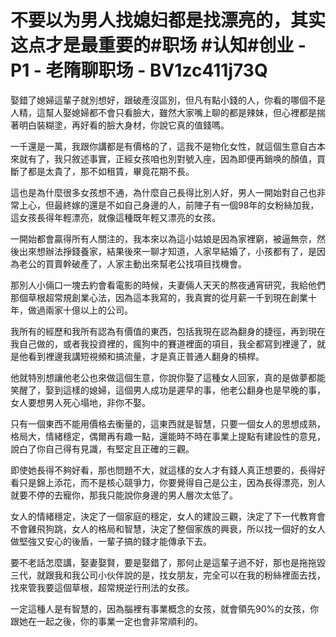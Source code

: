 # 不要以为男人找媳妇都是找漂亮的，其实这点才是最重要的#职场 #认知#创业 - P1 - 老隋聊职场 - BV1zc411j73Q

娶錯了媳婦這輩子就別想好，跟破產沒區別，但凡有點小錢的人，你看的哪個不是人精，這幫人娶媳婦都不會只看臉大，雖然大家嘴上聊的都是辣妹，但心裡都是揣著明白裝糊塗，再好看的臉大身材，你說它真的值錢嗎。

一千還是一萬，我跟你講都是有價格的了，這我不是物化女性，就這個生意自古本來就有了，我只敘述事實，正經女孩咱也別對號入座，因為即便再銷唤的顏值，買斷了都是太貴了，那不如租賃，畢竟花期不長。

這也是為什麼很多女孩想不通，為什麼自己長得比別人好，男人一開始對自己也非常上心，但最終嫁的還是不如自己身邊的人，前陣子有一個98年的女粉絲加我，這女孩長得年輕漂亮，就像這種既年輕又漂亮的女孩。

一開始都會贏得所有人關注的，我本來以為這小姑娘是因為家裡窮，被逼無奈，然後出來想辦法掙錢養家，結果後來一聊才知道，人家早結婚了，小孩都有了，是因為老公的買賣幹破產了，人家主動出來幫老公找項目找機會。

那別人小倆口一塊去約會看電影的時候，夫妻倆人天天的熬夜通宵研究，我給他們那個草根超常規創業心法，因為這本我寫的，我真實的從月薪一千到現在創業十年，做過兩家十億以上的公司。

我所有的經歷和我所有認為有價值的東西，包括我現在認為翻身的捷徑，再到現在我自己做的，或者我投資裡的，瘋狗中的賽道裡面的項目，我全都寫到裡邊了，就是他看到裡邊我講短視頻和搞流量，才是真正普通人翻身的槓桿。

他就特別想讓他老公也來做這個生意，你說你娶了這種女人回家，真的是做夢都能笑醒了，娶到這樣的媳婦，這個男人成功是遲早的事，他老公翻身也是早晚的事，女人要想男人死心塌地，非你不娶。

只有一個東西不能用價格去衡量的，這東西就是智慧，只要一個女人的思想成熟，格局大，情緒穩定，偶爾再有趣一點，還能時不時在事業上提點有建設性的意見，說白了你自己得有見識，有堅定且正確的三觀。

即使她長得不夠好看，那也問題不大，就這樣的女人才有錢人真正想要的，長得好看只是錦上添花，而不是核心競爭力，你要覺得自己是公主，因為長得漂亮，別人就要不停的去寵你，那我只能說你身邊的男人層次太低了。

女人的情緒穩定，決定了一個家庭的穩定，女人的建設三觀，決定了下一代教育會不會雞飛狗跳，女人的格局和智慧，決定了整個家族的興衰，所以找一個好的女人做堅強又安心的後盾，一輩子搞的錢才能傳承下去。

要不老話怎麼講，娶妻娶賢，要是娶錯了，那何止是這輩子過不好，那也是拖拖毀三代，就跟我和我公司小伙伴說的是，找女朋友，完全可以在我的粉絲裡面去找，找來管我要這個草根，超常規逆行刑法的女孩。

一定這種人是有智慧的，因為腦裡有事業概念的女孩，就會領先90%的女孩，你跟她在一起之後，你的事業一定也會非常順利的。

